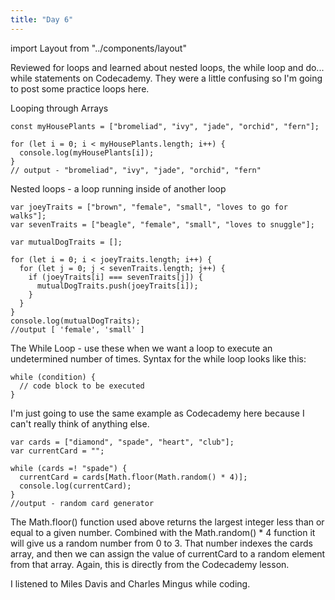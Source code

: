 ```yaml
---
title: "Day 6"
---
```

import Layout from "../components/layout"

<Layout>

Reviewed for loops and learned about nested loops, the while loop and do... while statements on Codecademy. They were a little confusing so I'm going to post some practice loops here.

Looping through Arrays

```JS
const myHousePlants = ["bromeliad", "ivy", "jade", "orchid", "fern"];

for (let i = 0; i < myHousePlants.length; i++) {
  console.log(myHousePlants[i]);
}
// output - "bromeliad", "ivy", "jade", "orchid", "fern"
```
Nested loops - a loop running inside of another loop
```JS
var joeyTraits = ["brown", "female", "small", "loves to go for walks"];
var sevenTraits = ["beagle", "female", "small", "loves to snuggle"];

var mutualDogTraits = [];

for (let i = 0; i < joeyTraits.length; i++) {
  for (let j = 0; j < sevenTraits.length; j++) {
    if (joeyTraits[i] === sevenTraits[j]) {
      mutualDogTraits.push(joeyTraits[i]);
    }
  }
}
console.log(mutualDogTraits);
//output [ 'female', 'small' ]
```
The While Loop - use these when we want a loop to execute an undetermined number of times. Syntax for the while loop looks like this:
```JS
while (condition) {
  // code block to be executed
}
```
I'm just going to use the same example as Codecademy here because I can't really think of anything else.
```JS
var cards = ["diamond", "spade", "heart", "club"];
var currentCard = "";

while (cards =! "spade") {
  currentCard = cards[Math.floor(Math.random() * 4)];
  console.log(currentCard);
}
//output - random card generator
```
The Math.floor() function used above returns the largest integer less than or equal to a given number.
Combined with the Math.random() * 4 function it will give us a random number from 0 to 3. That number indexes the cards array, and then we can assign the value of currentCard to a random element from that array. Again, this is directly from the Codecademy lesson. 

I listened to Miles Davis and Charles Mingus while coding.

</Layout>

